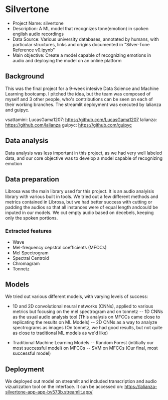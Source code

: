# Silvertone

- Project Name: silvertone
- Description: A ML model that recognizes tone(emotion) in spoken english audio recordings
- Data Source: Various university databases, annotated by humans, with particular structures, links and origins documented in "Silver-Tone Reference v0.ipynb"
- Main objective: Create a model capable of recognizing emotions in audio and deploying the model on an online platform

## Background
This was the final project for a 9-week intesive Data Science and Machine Learning bootcamp. I pitched the idea, but the team was composed of myself and 3 other people, who's contributions can be seen on each of their working branches. The streamlit deployment was executed by lalianza and guipyc.

vsattamini: 
LucasGama1207: https://github.com/LucasGama1207
lalianza: https://github.com/lalianza
guipyc: https://github.com/guipyc


## Data analysis

Data analysis was less important in this project, as we had very well labeled data, and our core objective was to develop a model capable of recognizing emotion

## Data preparation

Librosa was the main library used for this project. It is an audio analyisis library with various built in tools. We tried out a few different methods and metrics contained in Librosa, but we had better success with cutting or padding the audios so that all instances were of equal length andcould be inputed in our models. We cut empty audio based on decebels, keeping only the spoken portions.

### Extracted features

- Wave
- Mel-frequency cepstral coefficients (MFCCs)
- Mel Spectrogram
- Spectral Centroid
- Chromagram
- Tonnetz

## Models

We tried out various different models, with varying levels of success:

- 1D and 2D convolutional neural networks (CNNs), applied to various metrics but focusing on the mel spectrogram and on tonnetz
-- 1D CNNs as the usual audio analysis tool (This analysis on MFCCs came close to replicating the results on ML Models)
-- 2D CNNs as a way to analyze spectrograms as images (On tonnetz, we had good results, but not quite as close to traditional ML models as we'd like)

- Traditional Machine Learning Models
-- Random Forest (intitially our most successful model) on MFCCs
-- SVM on MFCCs (Our final, most successful model)


## Deployment

We deployed out model on streamlit and included transcription and audio vizualization tool on the interface. It can be accessed on: https://lalianza-silvertone-app-app-bv573b.streamlit.app/

